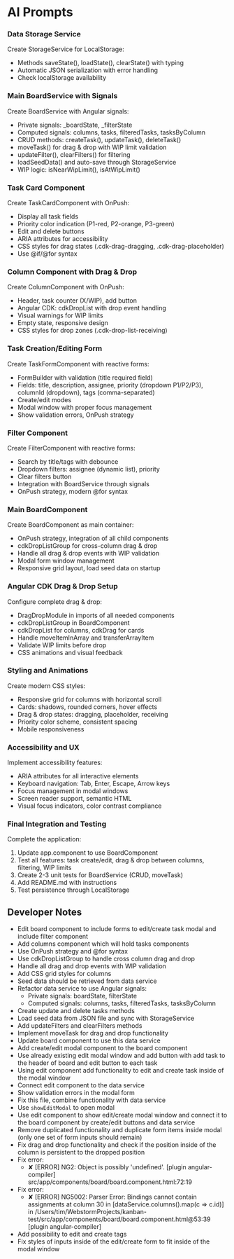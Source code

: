 # AI Prompts

### Data Storage Service
Create StorageService for LocalStorage:  
- Methods saveState(), loadState(), clearState() with typing  
- Automatic JSON serialization with error handling  
- Check localStorage availability  

### Main BoardService with Signals
Create BoardService with Angular signals:  
- Private signals: _boardState, _filterState  
- Computed signals: columns, tasks, filteredTasks, tasksByColumn  
- CRUD methods: createTask(), updateTask(), deleteTask()  
- moveTask() for drag & drop with WIP limit validation  
- updateFilter(), clearFilters() for filtering  
- loadSeedData() and auto-save through StorageService  
- WIP logic: isNearWipLimit(), isAtWipLimit()  

### Task Card Component
Create TaskCardComponent with OnPush:  
- Display all task fields  
- Priority color indication (P1-red, P2-orange, P3-green)  
- Edit and delete buttons  
- ARIA attributes for accessibility  
- CSS styles for drag states (.cdk-drag-dragging, .cdk-drag-placeholder)  
- Use @if/@for syntax  

### Column Component with Drag & Drop
Create ColumnComponent with OnPush:  
- Header, task counter (X/WIP), add button  
- Angular CDK: cdkDropList with drop event handling  
- Visual warnings for WIP limits  
- Empty state, responsive design  
- CSS styles for drop zones (.cdk-drop-list-receiving)  

### Task Creation/Editing Form
Create TaskFormComponent with reactive forms:  
- FormBuilder with validation (title required field)  
- Fields: title, description, assignee, priority (dropdown P1/P2/P3), columnId (dropdown), tags (comma-separated)  
- Create/edit modes  
- Modal window with proper focus management  
- Show validation errors, OnPush strategy  

### Filter Component
Create FilterComponent with reactive forms:  
- Search by title/tags with debounce  
- Dropdown filters: assignee (dynamic list), priority  
- Clear filters button  
- Integration with BoardService through signals  
- OnPush strategy, modern @for syntax  

### Main BoardComponent
Create BoardComponent as main container:  
- OnPush strategy, integration of all child components  
- cdkDropListGroup for cross-column drag & drop  
- Handle all drag & drop events with WIP validation  
- Modal form window management  
- Responsive grid layout, load seed data on startup  

### Angular CDK Drag & Drop Setup
Configure complete drag & drop:  
- DragDropModule in imports of all needed components  
- cdkDropListGroup in BoardComponent  
- cdkDropList for columns, cdkDrag for cards  
- Handle moveItemInArray and transferArrayItem  
- Validate WIP limits before drop  
- CSS animations and visual feedback  

### Styling and Animations
Create modern CSS styles:  
- Responsive grid for columns with horizontal scroll  
- Cards: shadows, rounded corners, hover effects  
- Drag & drop states: dragging, placeholder, receiving  
- Priority color scheme, consistent spacing  
- Mobile responsiveness  

### Accessibility and UX
Implement accessibility features:  
- ARIA attributes for all interactive elements  
- Keyboard navigation: Tab, Enter, Escape, Arrow keys  
- Focus management in modal windows  
- Screen reader support, semantic HTML  
- Visual focus indicators, color contrast compliance  

### Final Integration and Testing
Complete the application:  
1. Update app.component to use BoardComponent  
2. Test all features: task create/edit, drag & drop between columns, filtering, WIP limits  
3. Create 2-3 unit tests for BoardService (CRUD, moveTask)  
4. Add README.md with instructions  
5. Test persistence through LocalStorage  

## Developer Notes

- Edit board component to include forms to edit/create task modal and include filter component  
- Add columns component which will hold tasks components  
- Use OnPush strategy and @for syntax  
- Use cdkDropListGroup to handle cross column drag and drop  
- Handle all drag and drop events with WIP validation  
- Add CSS grid styles for columns  
- Seed data should be retrieved from data service  
- Refactor data service to use Angular signals:  
  - Private signals: boardState, filterState  
  - Computed signals: columns, tasks, filteredTasks, tasksByColumn  
- Create update and delete tasks methods  
- Load seed data from JSON file and sync with StorageService  
- Add updateFilters and clearFilters methods  
- Implement moveTask for drag and drop functionality  
- Update board component to use this data service  
- Add create/edit modal component to the board component  
- Use already existing edit modal window and add button with add task to the header of board and edit button to each task  
- Using edit component add functionality to edit and create task inside of the modal window  
- Connect edit component to the data service  
- Show validation errors in the modal form  
- Fix this file, combine functionality with data service  
- Use `showEditModal` to open modal  
- Use edit component to show edit/create modal window and connect it to the board component by create/edit buttons and data service  
- Remove duplicated functionality and duplicate form items inside modal (only one set of form inputs should remain)  
- Fix drag and drop functionality and check if the position inside of the column is persistent to the dropped position  
- Fix error:  
  - ✘ [ERROR] NG2: Object is possibly 'undefined'. [plugin angular-compiler]  
    src/app/components/board/board.component.html:72:19  
- Fix error:  
  - ✘ [ERROR] NG5002: Parser Error: Bindings cannot contain assignments at column 30 in [dataService.columns().map(c => c.id)] in /Users/tim/WebstormProjects/kanban-test/src/app/components/board/board.component.html@53:39 [plugin angular-compiler]  
- Add possibility to edit and create tags  
- Fix styles of inputs inside of the edit/create form to fit inside of the modal window
